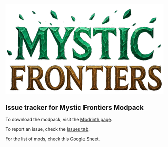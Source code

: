 <center>
<img src="https://raw.githubusercontent.com/joaovitorborges/Mystic-Frontiers-Modpack/refs/heads/main/images/Logo%20no%20BG.webp" width="700">  
</center>

## Issue tracker for Mystic Frontiers Modpack

To download the modpack, visit the [Modrinth page](https://modrinth.com/modpack/mystic-frontiers).

To report an issue, check the [Issues tab](https://github.com/joaovitorborges/Mystic-Frontiers-Modpack/issues).

For the list of mods, check this [Google Sheet](https://docs.google.com/spreadsheets/d/1SSq1ETZdG2Da8c3F199cAPzELVFzXcPvyIIWQNAN0wc/edit?usp=sharing).
